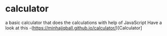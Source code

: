 # calculator
 a basic calculator that does the calculations with help of JavaScript
Have a look at this -(https://minhajiqball.github.io/calculator/)[Calculator]
